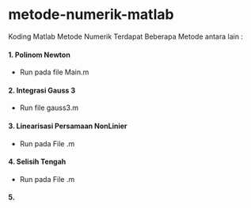 # metode-numerik-matlab
Koding Matlab Metode Numerik 
Terdapat Beberapa Metode antara lain :

#### 1. Polinom Newton
- Run pada file Main.m


#### 2. Integrasi Gauss 3
- Run file gauss3.m

#### 3. Linearisasi Persamaan NonLinier
- Run pada File .m

#### 4. Selisih Tengah
- Run pada File .m

#### 5. 